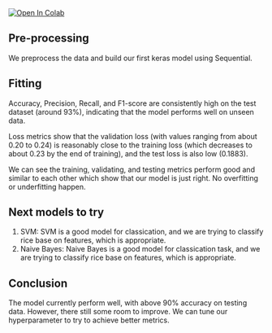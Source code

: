<a target="_blank" href="https://colab.research.google.com/drive/1kSHfct3UeFsFB2DUTZJE6G6X70RQnjvS">
  <img src="https://colab.research.google.com/assets/colab-badge.svg" alt="Open In Colab"/>
</a>

## Pre-processing
We preprocess the data and build our first keras model using Sequential. 

## Fitting
Accuracy, Precision, Recall, and F1-score are consistently high on the test dataset (around 93%), indicating that the model performs well on unseen data.

Loss metrics show that the validation loss (with values ranging from about 0.20 to 0.24) is reasonably close to the training loss (which decreases to about 0.23 by the end of training), and the test loss is also low (0.1883).

We can see the training, validating, and testing metrics perform good and similar to each other which show that our model is just right. No overfitting or underfitting happen.


## Next models to try
1. SVM: SVM is a good model for classication, and we are trying to classify rice base on features, which is appropriate. 
2. Naive Bayes: Naive Bayes is a good model for classication task, and we are trying to classify rice base on features, which is appropriate.

## Conclusion
The model currently perform well, with above 90% accuracy on testing data. However, there still some room to improve. We can tune our hyperparameter to try to achieve better metrics.
